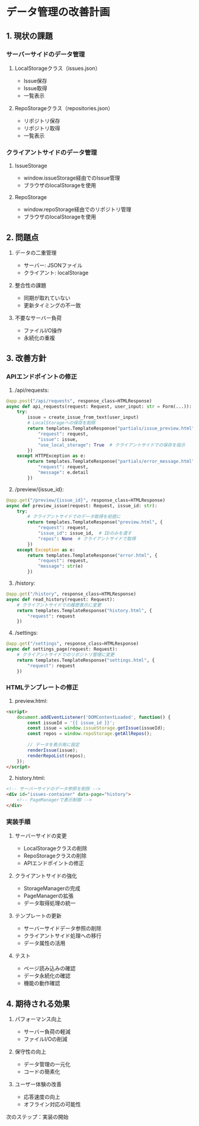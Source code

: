 # データ管理の改善計画

## 1. 現状の課題

### サーバーサイドのデータ管理
1. LocalStorageクラス（issues.json）
   - Issue保存
   - Issue取得
   - 一覧表示

2. RepoStorageクラス（repositories.json）
   - リポジトリ保存
   - リポジトリ取得
   - 一覧表示

### クライアントサイドのデータ管理
1. IssueStorage
   - window.issueStorage経由でのIssue管理
   - ブラウザのlocalStorageを使用

2. RepoStorage
   - window.repoStorage経由でのリポジトリ管理
   - ブラウザのlocalStorageを使用

## 2. 問題点

1. データの二重管理
   - サーバー: JSONファイル
   - クライアント: localStorage
   
2. 整合性の課題
   - 同期が取れていない
   - 更新タイミングの不一致
   
3. 不要なサーバー負荷
   - ファイルI/O操作
   - 永続化の重複

## 3. 改善方針

### APIエンドポイントの修正

1. /api/requests:
```python
@app.post("/api/requests", response_class=HTMLResponse)
async def api_requests(request: Request, user_input: str = Form(...)):
    try:
        issue = create_issue_from_text(user_input)
        # LocalStorageへの保存を削除
        return templates.TemplateResponse("partials/issue_preview.html", {
            "request": request,
            "issue": issue,
            "use_local_storage": True  # クライアントサイドでの保存を指示
        })
    except HTTPException as e:
        return templates.TemplateResponse("partials/error_message.html", {
            "request": request,
            "message": e.detail
        })
```

2. /preview/{issue_id}:
```python
@app.get("/preview/{issue_id}", response_class=HTMLResponse)
async def preview_issue(request: Request, issue_id: str):
    try:
        # クライアントサイドでのデータ取得を前提に
        return templates.TemplateResponse("preview.html", {
            "request": request,
            "issue_id": issue_id,  # IDのみを渡す
            "repos": None  # クライアントサイドで取得
        })
    except Exception as e:
        return templates.TemplateResponse("error.html", {
            "request": request,
            "message": str(e)
        })
```

3. /history:
```python
@app.get("/history", response_class=HTMLResponse)
async def read_history(request: Request):
    # クライアントサイドでの履歴表示に変更
    return templates.TemplateResponse("history.html", {
        "request": request
    })
```

4. /settings:
```python
@app.get("/settings", response_class=HTMLResponse)
async def settings_page(request: Request):
    # クライアントサイドでのリポジトリ管理に変更
    return templates.TemplateResponse("settings.html", {
        "request": request
    })
```

### HTMLテンプレートの修正

1. preview.html:
```html
<script>
    document.addEventListener('DOMContentLoaded', function() {
        const issueId = '{{ issue_id }}';
        const issue = window.issueStorage.getIssue(issueId);
        const repos = window.repoStorage.getAllRepos();
        
        // データを表示用に設定
        renderIssue(issue);
        renderRepoList(repos);
    });
</script>
```

2. history.html:
```html
<!-- サーバーサイドのデータ参照を削除 -->
<div id="issues-container" data-page="history">
    <!-- PageManagerで表示制御 -->
</div>
```

### 実装手順

1. サーバーサイドの変更
   - LocalStorageクラスの削除
   - RepoStorageクラスの削除
   - APIエンドポイントの修正

2. クライアントサイドの強化
   - StorageManagerの完成
   - PageManagerの拡張
   - データ取得処理の統一

3. テンプレートの更新
   - サーバーサイドデータ参照の削除
   - クライアントサイド処理への移行
   - データ属性の活用

4. テスト
   - ページ読み込みの確認
   - データ永続化の確認
   - 機能の動作確認

## 4. 期待される効果

1. パフォーマンス向上
   - サーバー負荷の軽減
   - ファイルI/Oの削減
   
2. 保守性の向上
   - データ管理の一元化
   - コードの簡素化
   
3. ユーザー体験の改善
   - 応答速度の向上
   - オフライン対応の可能性

次のステップ：実装の開始
